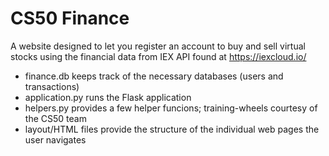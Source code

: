 # CS50 Finance

A website designed to let you register an account to buy and sell virtual stocks using the financial data from IEX API found at https://iexcloud.io/

- finance.db keeps track of the necessary databases (users and transactions)
- application.py runs the Flask application
- helpers.py provides a few helper funcions; training-wheels courtesy of the CS50 team
- layout/HTML files provide the structure of the individual web pages the user navigates
